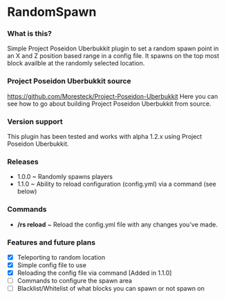 # RandomSpawn

### What is this?
Simple Project Poseidon Uberbukkit plugin to set a random spawn point in an X and Z position based range in a config file.
It spawns on the top most block availble at the randomly selected location.

### Project Poseidon Uberbukkit source
https://github.com/Moresteck/Project-Poseidon-Uberbukkit Here you can see how to go about building Project Poseidon Uberbukkit from source.

### Version support
This plugin has been tested and works with alpha 1.2.x using Project Poseidon Uberbukkit.

### Releases
- 1.0.0 ~ Randomly spawns players
- 1.1.0 ~ Ability to reload configuration (config.yml) via a command (see below)

### Commands
- **/rs reload** ~ Reload the config.yml file with any changes you've made.

### Features and future plans
- [x] Teleporting to random location
- [x] Simple config file to use
- [x] Reloading the config file via command [Added in 1.1.0]
- [ ] Commands to configure the spawn area
- [ ] Blacklist/Whitelist of what blocks you can spawn or not spawn on
